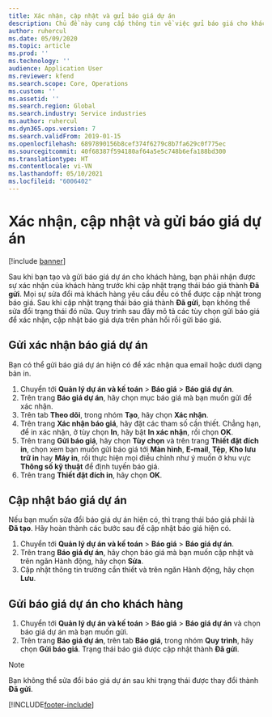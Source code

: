 ```yaml
---
title: Xác nhận, cập nhật và gửi báo giá dự án
description: Chủ đề này cung cấp thông tin về việc gửi báo giá cho khách hàng để xác nhận, sửa đổi dựa trên phản hồi rồi gửi lại báo giá.
author: ruhercul
ms.date: 05/09/2020
ms.topic: article
ms.prod: ''
ms.technology: ''
audience: Application User
ms.reviewer: kfend
ms.search.scope: Core, Operations
ms.custom: ''
ms.assetid: ''
ms.search.region: Global
ms.search.industry: Service industries
ms.author: ruhercul
ms.dyn365.ops.version: 7
ms.search.validFrom: 2019-01-15
ms.openlocfilehash: 6897890156b8cef374f6279c8b7fa629c0f775ec
ms.sourcegitcommit: 40f68387f594180af64a5e5c748b6efa188bd300
ms.translationtype: HT
ms.contentlocale: vi-VN
ms.lasthandoff: 05/10/2021
ms.locfileid: "6006402"
---
```

# <a name="confirm-update-and-send-a-project-quotation"></a>Xác nhận, cập nhật và gửi báo giá dự án

[!include [banner](../includes/banner.md)]

Sau khi bạn tạo và gửi báo giá dự án cho khách hàng, bạn phải nhận được sự xác nhận của khách hàng trước khi cập nhật trạng thái báo giá thành **Đã gửi**. Mọi sự sửa đổi mà khách hàng yêu cầu đều có thể được cập nhật trong báo giá. Sau khi cập nhật trạng thái báo giá thành **Đã gửi**, bạn không thể sửa đổi trạng thái đó nữa. Quy trình sau đây mô tả các tùy chọn gửi báo giá để xác nhận, cập nhật báo giá dựa trên phản hồi rồi gửi báo giá.

## <a name="send-a-project-quotation-confirmation"></a>Gửi xác nhận báo giá dự án  

Bạn có thể gửi báo giá dự án hiện có để xác nhận qua email hoặc dưới dạng bản in. 

1. Chuyển tới **Quản lý dự án và kế toán** > **Báo giá** > **Báo giá dự án**. 
2. Trên trang **Báo giá dự án**, hãy chọn mục báo giá mà bạn muốn gửi để xác nhận. 
3. Trên tab **Theo dõi**, trong nhóm **Tạo**, hãy chọn **Xác nhận**. 
4. Trên trang **Xác nhận báo giá**, hãy đặt các tham số cần thiết. Chẳng hạn, để in xác nhận, ở tùy chọn **In**, hãy bật **In xác nhận**, rồi chọn **OK**.
5. Trên trang **Gửi báo giá**, hãy chọn **Tùy chọn** và trên trang **Thiết đặt đích in**, chọn xem bạn muốn gửi báo giá tới **Màn hình**, **E-mail**, **Tệp**, **Kho lưu trữ in** hay **Máy in**, rồi thực hiện mọi điều chỉnh như ý muốn ở khu vực **Thông số kỹ thuật** để định tuyến báo giá.
6. Trên trang **Thiết đặt đích in**, hãy chọn **OK**.  

## <a name="update-a-project-quotation"></a>Cập nhật báo giá dự án

Nếu bạn muốn sửa đổi báo giá dự án hiện có, thì trạng thái báo giá phải là **Đã tạo**. Hãy hoàn thành các bước sau để cập nhật báo giá hiện có. 

1. Chuyển tới **Quản lý dự án và kế toán** > **Báo giá** > **Báo giá dự án**.
2. Trên trang **Báo giá dự án**, hãy chọn báo giá mà bạn muốn cập nhật và trên ngăn Hành động, hãy chọn **Sửa**.
3. Cập nhật thông tin trường cần thiết và trên ngăn Hành động, hãy chọn **Lưu**.  

## <a name="send-a-project-quotation-to-a-customer"></a>Gửi báo giá dự án cho khách hàng 

1. Chuyển tới **Quản lý dự án và kế toán** > **Báo giá** > **Báo giá dự án** và chọn báo giá dự án mà bạn muốn gửi.
2. Trên trang **Báo giá dự án**, trên tab **Báo giá**, trong nhóm **Quy trình**, hãy chọn **Gửi báo giá**. Trạng thái báo giá được cập nhật thành **Đã gửi**.

> [!NOTE]
> Bạn không thể sửa đổi báo giá dự án sau khi trạng thái được thay đổi thành **Đã gửi**.


[!INCLUDE[footer-include](../includes/footer-banner.md)]